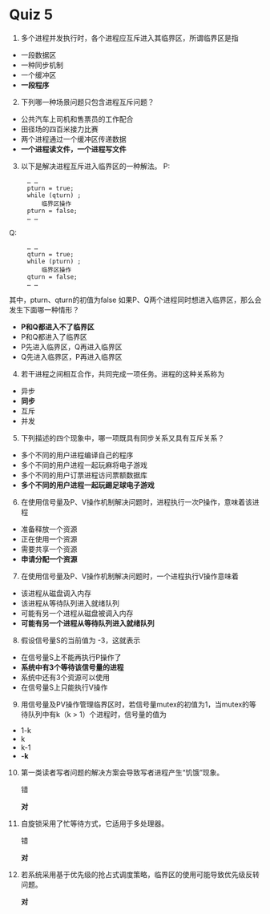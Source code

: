 Quiz 5
==========================================
1. 多个进程并发执行时，各个进程应互斥进入其临界区，所谓临界区是指

- 一段数据区
- 一种同步机制
- 一个缓冲区
- **一段程序**



2. 下列哪一种场景问题只包含进程互斥问题？

- 公共汽车上司机和售票员的工作配合
- 田径场的四百米接力比赛
- 两个进程通过一个缓冲区传递数据
- **一个进程读文件，一个进程写文件**



3. 以下是解决进程互斥进入临界区的一种解法。
   P:

```
     … …
     pturn = true;
     while (qturn) ;
         临界区操作
     pturn = false;
     … …
```
Q:
```
     … …
     qturn = true;
     while (pturn) ;
         临界区操作
     qturn = false;
     … …
```
其中，pturn、qturn的初值为false
如果P、Q两个进程同时想进入临界区，那么会发生下面哪一种情形？

- **P和Q都进入不了临界区**
- P和Q都进入了临界区
- P先进入临界区，Q再进入临界区
- Q先进入临界区，P再进入临界区



4. 若干进程之间相互合作，共同完成一项任务。进程的这种关系称为

- 异步
- **同步**
- 互斥
- 并发



5. 下列描述的四个现象中，哪一项既具有同步关系又具有互斥关系？

- 多个不同的用户进程编译自己的程序
- 多个不同的用户进程一起玩麻将电子游戏
- 多个不同的用户订票进程访问票额数据库
- **多个不同的用户进程一起玩踢足球电子游戏**



6. 在使用信号量及P、V操作机制解决问题时，进程执行一次P操作，意味着该进程

- 准备释放一个资源
- 正在使用一个资源
- 需要共享一个资源
- **申请分配一个资源**



7. 在使用信号量及P、V操作机制解决问题时，一个进程执行V操作意味着

- 该进程从磁盘调入内存
- 该进程从等待队列进入就绪队列
- 可能有另一个进程从磁盘被调入内存
- **可能有另一个进程从等待队列进入就绪队列**



8. 假设信号量S的当前值为 -3，这就表示

- 在信号量S上不能再执行P操作了
- **系统中有3个等待该信号量的进程**
- 系统中还有3个资源可以使用
- 在信号量S上只能执行V操作



9. 用信号量及PV操作管理临界区时，若信号量mutex的初值为1，当mutex的等待队列中有k（k > 1）个进程时，信号量的值为

- 1-k
- k
- k-1
- **-k**



10. 第一类读者写者问题的解决方案会导致写者进程产生“饥饿”现象。

    错

    **对**

10. 自旋锁采用了忙等待方式，它适用于多处理器。

    错

    **对**

10. 若系统采用基于优先级的抢占式调度策略，临界区的使用可能导致优先级反转问题。

    **对**
